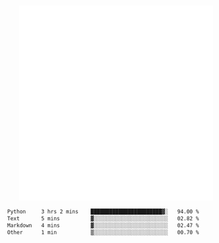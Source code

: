 <div align="center">
    <a href="https://konst.fish">
        <img src="https://raw.githubusercontent.com/konstfish/konstfish/master/fish.svg" alt="Logo" width="450"/>
    </a>
</div>

<!--START_SECTION:waka-->

```text
Python     3 hrs 2 mins    ███████████████████████▓░   94.00 %
Text       5 mins          ▓░░░░░░░░░░░░░░░░░░░░░░░░   02.82 %
Markdown   4 mins          ▓░░░░░░░░░░░░░░░░░░░░░░░░   02.47 %
Other      1 min           ▒░░░░░░░░░░░░░░░░░░░░░░░░   00.70 %
```

<!--END_SECTION:waka-->
